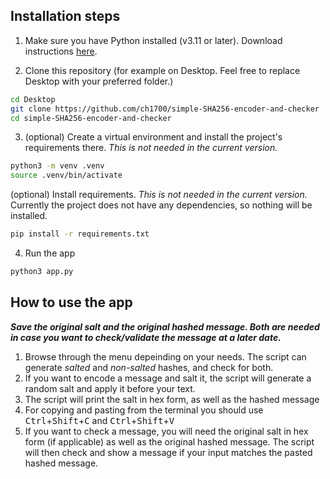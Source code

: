 ## Installation steps

1. Make sure you have Python installed (v3.11 or later). Download instructions [here](https://www.python.org/downloads/).

2. Clone this repository (for example on Desktop. Feel free to replace Desktop with your preferred folder.)

```bash
cd Desktop
git clone https://github.com/ch1700/simple-SHA256-encoder-and-checker
cd simple-SHA256-encoder-and-checker
```

3. (optional) Create a virtual environment and install the project's requirements there. *This is not needed in the current version.*
```bash
python3 -m venv .venv
source .venv/bin/activate
```
(optional) Install requirements. *This is not needed in the current version.* Currently the project does not have any dependencies, so nothing will be installed.
```bash
pip install -r requirements.txt
```

4. Run the app
```bash
python3 app.py
```

## How to use the app
***Save the original salt and the original hashed message. Both are needed in case you want to check/validate the message at a later date.***
1.  Browse through the menu depeinding on your needs. The script can generate *salted* and *non-salted* hashes, and check for both. 
2.  If you want to encode a message and salt it, the script will generate a random salt and apply it before your text. 
3.  The script will print the salt in hex form, as well as the hashed message
4.  For copying and pasting from the terminal you should use <kbd>Ctrl</kbd>+<kbd>Shift</kbd>+<kbd>C</kbd> and <kbd>Ctrl</kbd>+<kbd>Shift</kbd>+<kbd>V</kbd>
5.  If you want to check a message, you will need the original salt in hex form (if applicable) as well as the original hashed message. The script will then check and show a message if your input matches the pasted hashed message. 

